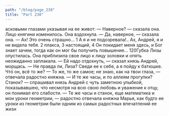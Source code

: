 ```yaml
---
path: "/blog/page_238"
title: "Part 238"
---
```


асковыми глазами указывая на ее живот:
— Наверное? — сказала она.
Лицо княгини изменилось. Она вздохнула.
— Да, наверное, — сказала она. — Ах! Это очень страшно...
1 А я и не подозревала!.. Ах, Андрей, я и не видела тебя.
2 плакса,
3 настоящий,
4 Он покидает меня здесь, и Бог знает зачем, тогда как он мог бы получить повышение...
120Губка Лизы опустилась. Она приблизила свое лицо к лицу золовки и опять неожиданно заплакала.
— Ей надо отдохнуть, — сказал князь Андрей, морщась. — Не правда ли, Лиза? Сведи ее к себе, а я пойду к батюшке. Чтó он, всё то же?
— То же, то же самое; не знаю, как на твои глаза, — отвечала радостно княжна.
— И те же часы, и по аллеям прогулки? Станок? — спрашивал князь Андрей с чуть заметною улыбкой, показывавшею, что несмотря на всю свою любовь и уважение к отцу, он понимал его слабости.
— Те же часы и станок, еще математика и мои уроки геометрии, — радостно отвечала княжна Марья, как будто ее уроки из геометрии были одним из самых радостных впечатлений ее жизн
